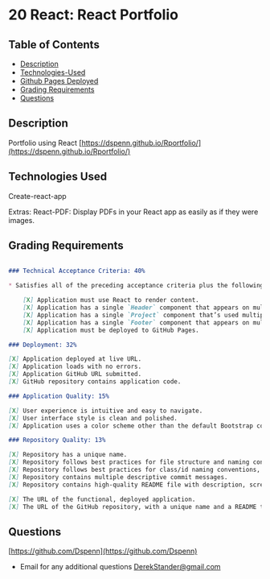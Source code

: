 # 20 React: React Portfolio

## Table of Contents
- [Description](#Description)
- [Technologies-Used](#Technologies-Used)
- [Github Pages Deployed](https://dspenn.github.io/Rportfolio/)
- [Grading Requirements](#Grading-Requirements)
- [Questions](#Questions)

## Description

Portfolio using React
[https://dspenn.github.io/Rportfolio/](https://dspenn.github.io/Rportfolio/)

## Technologies Used

Create-react-app

Extras:
React-PDF: Display PDFs in your React app as easily as if they were images.

## Grading Requirements
```md

### Technical Acceptance Criteria: 40%

* Satisfies all of the preceding acceptance criteria plus the following:

    [X] Application must use React to render content.
    [X] Application has a single `Header` component that appears on multiple pages, with a `Navigation` component within it that’s used to conditionally render About Me, Portfolio, Contact, and Resume sections.
    [X] Application has a single `Project` component that’s used multiple times in the Portfolio section.
    [X] Application has a single `Footer` component that appears on multiple pages.
    [X] Application must be deployed to GitHub Pages.

### Deployment: 32%

[X] Application deployed at live URL.
[X] Application loads with no errors.
[X] Application GitHub URL submitted.
[X] GitHub repository contains application code.

### Application Quality: 15%

[X] User experience is intuitive and easy to navigate.
[X] User interface style is clean and polished.
[X] Application uses a color scheme other than the default Bootstrap color palette.

### Repository Quality: 13%

[X] Repository has a unique name.
[X] Repository follows best practices for file structure and naming conventions.
[X] Repository follows best practices for class/id naming conventions, indentation, quality comments, etc.
[X] Repository contains multiple descriptive commit messages.
[X] Repository contains high-quality README file with description, screenshot, and link to deployed application.

[X] The URL of the functional, deployed application.
[X] The URL of the GitHub repository, with a unique name and a README that describes the project.
```

## Questions
[https://github.com/Dspenn](https://github.com/Dspenn)
- Email for any additional questions DerekStander@gmail.com